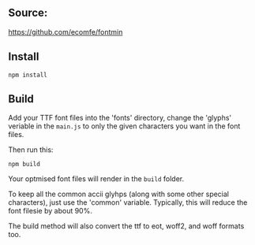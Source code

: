 
## Source:
https://github.com/ecomfe/fontmin

## Install 
`npm install`

## Build

Add your TTF font files into the 'fonts' directory, change the 'glyphs' veriable
in the `main.js` to only the given characters you want in the font files. 

Then run this:

`npm build`

Your optmised font files will render in the `build` folder. 

To keep all the common accii glyhps (along with some other special characters), just
use the 'common' variable. Typically, this will reduce the font filesie by about 90%.  

The build method will also convert the ttf to eot, woff2, and woff formats too.